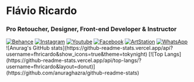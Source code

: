 # Flávio Ricardo
### Pro Retoucher, Designer, Front-end Developer & Instructor

<div>
  <a href="https://behance.net/flavioricardo" target="_blank"><img src="https://flavioricardo.com.br/github-img/behance.png" alt="Behance"></a>
  <a href="https://www.instagram.com/flavioricardodesign/" target="_blank"><img src="https://flavioricardo.com.br/github-img/instagram.png" alt="Instagram"></a>
  <a href="https://www.youtube.com/flavioricardodesign" target="_blank"><img src="https://flavioricardo.com.br/github-img/youtube.png" alt="Youtube"></a>
  <a href="https://www.facebook.com/flavioricardodesign" target="_blank"><img src="https://flavioricardo.com.br/github-img/facebook.png" alt="Facebook"></a>
  <a href="https://www.artstation.com/flavioricardo" target="_blank"><img src="https://flavioricardo.com.br/github-img/artstation.png" alt="ArtStation"></a>
  <a href="https://wa.me/5511940353144" target="_blank"><img src="https://flavioricardo.com.br/github-img/whatsapp.png" alt="WhatsApp"></a>
</div>
![Anurag's GitHub stats](https://github-readme-stats.vercel.app/api?username=fhricardo&show_icons=true&theme=tokynight)
[![Top Langs](https://github-readme-stats.vercel.app/api/top-langs/?username=fhricardo&layout=donut)](https://github.com/anuraghazra/github-readme-stats)
